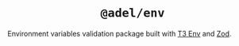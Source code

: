 <div align="center">
  <h1 align="center"><code>@adel/env</code></h1>
</div>

Environment variables validation package built with [T3 Env](https://env.t3.gg/) and [Zod](https://zod.dev/).
